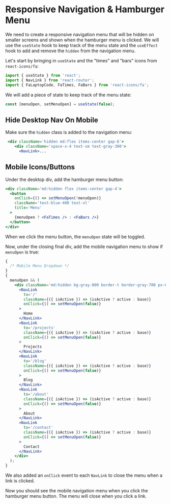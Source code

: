 # Responsive Navigation & Hamburger Menu

We need to create a responsive navigation menu that will be hidden on smaller screens and shown when the hamburger menu is clicked. We will use the `useState` hook to keep track of the menu state and the `useEffect` hook to add and remove the `hidden` from the navigation menu.

Let's start by bringing in `useState` and the "times" and "bars" icons from `react-icons/fa`:

```jsx
import { useState } from 'react';
import { NavLink } from 'react-router';
import { FaLaptopCode, FaTimes, FaBars } from 'react-icons/fa';
```

We will add a piece of state to keep track of the menu state:

```jsx
const [menuOpen, setMenuOpen] = useState(false);
```

## Hide Desktop Nav On Mobile

Make sure the `hidden` class is added to the navigation menu:

```jsx
 <div className='hidden md:flex items-center gap-6'>
    <div className='space-x-4 text-sm text-gray-300'>
      <NavLink>...
```

## Mobile Icons/Buttons

Under the desktop div, add the hamburger menu button:

```jsx
<div className='md:hidden flex items-center gap-4'>
  <button
    onClick={() => setMenuOpen(!menuOpen)}
    className='text-blue-400 text-xl'
    title='Menu'
  >
    {menuOpen ? <FaTimes /> : <FaBars />}
  </button>
</div>
```

When we click the menu button, the `menuOpen` state will be toggled.

Now, under the closing final div, add the mobile navigation menu to show if `menuOpen` is true:

```jsx
{
  /* Mobile Menu Dropdown */
}
{
  menuOpen && (
    <div className='md:hidden bg-gray-800 border-t border-gray-700 px-6 py-4 space-y-2 space-x-4 text-center'>
      <NavLink
        to='/'
        className={({ isActive }) => (isActive ? active : base)}
        onClick={() => setMenuOpen(false)}
      >
        Home
      </NavLink>
      <NavLink
        to='/projects'
        className={({ isActive }) => (isActive ? active : base)}
        onClick={() => setMenuOpen(false)}
      >
        Projects
      </NavLink>
      <NavLink
        to='/blog'
        className={({ isActive }) => (isActive ? active : base)}
        onClick={() => setMenuOpen(false)}
      >
        Blog
      </NavLink>
      <NavLink
        to='/about'
        className={({ isActive }) => (isActive ? active : base)}
        onClick={() => setMenuOpen(false)}
      >
        About
      </NavLink>
      <NavLink
        to='/contact'
        className={({ isActive }) => (isActive ? active : base)}
        onClick={() => setMenuOpen(false)}
      >
        Contact
      </NavLink>
    </div>
  );
}
```

We also added an `onClick` event to each `NavLink` to close the menu when a link is clicked.

Now you should see the mobile navigation menu when you click the hamburger menu button. The menu will close when you click a link.
